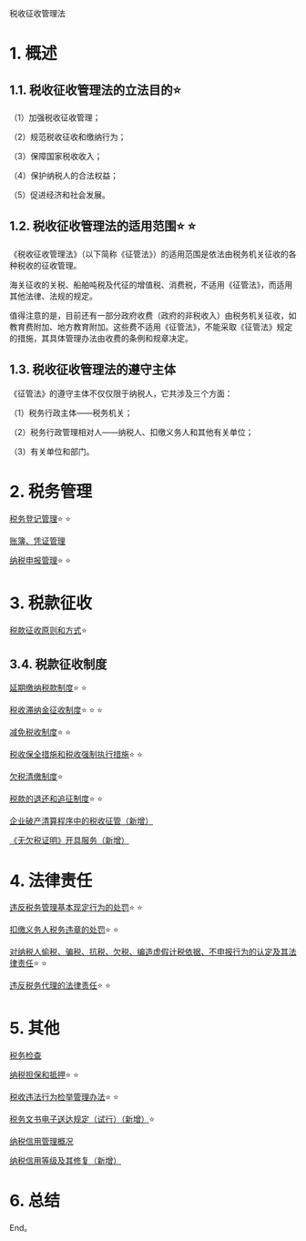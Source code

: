 税收征收管理法

# 1. 概述

## 1.1. 税收征收管理法的立法目的:star: 

（1）加强税收征收管理；

（2）规范税收征收和缴纳行为；

（3）保障国家税收收入；

（4）保护纳税人的合法权益；

（5）促进经济和社会发展。

## 1.2. 税收征收管理法的适用范围:star: :star: 

《税收征收管理法》（以下简称《征管法》）的适用范围是依法由税务机关征收的各种税收的征收管理。

海关征收的关税、船舶吨税及代征的增值税、消费税，不适用《征管法》，而适用其他法律、法规的规定。

值得注意的是，目前还有一部分政府收费（政府的非税收入）由税务机关征收，如教育费附加、地方教育附加。这些费不适用《征管法》，不能采取《征管法》规定的措施，其具体管理办法由收费的条例和规章决定。

## 1.3. 税收征收管理法的遵守主体

《征管法》的遵守主体不仅仅限于纳税人，它共涉及三个方面：

（1）税务行政主体——税务机关；

（2）税务行政管理相对人——纳税人、扣缴义务人和其他有关单位；

（3）有关单位和部门。

# 2. 税务管理

[税务登记管理](../../../../CPA6in1/CPA6in1/2税法/税收征收管理法.税务登记管理.md):star: :star: 

[账簿、凭证管理](../../../../CPA6in1/CPA6in1/2税法/税收征收管理法.账簿、凭证管理.md)

[纳税申报管理](../../../../CPA6in1/CPA6in1/2税法/税收征收管理法.纳税申报管理.md):star: :star: 

# 3. 税款征收

[税款征收原则和方式](../../../../CPA6in1/CPA6in1/2税法/税收征收管理法.税款征收原则和方式.md):star: 

## 3.4. 税款征收制度

[延期缴纳税款制度](../../../../CPA6in1/CPA6in1/2税法/税收征收管理法.延期缴纳税款制度.md):star: :star: 

[税收滞纳金征收制度](../../../../CPA6in1/CPA6in1/2税法/税收征收管理法.税收滞纳金征收制度.md):star: :star: :star: 

[减免税收制度](../../../../CPA6in1/CPA6in1/2税法/税收征收管理法.减免税收制度.md):star: :star: 

[税收保全措施和税收强制执行措施](../../../../CPA6in1/CPA6in1/2税法/税收征收管理法.税收保全措施和税收强制执行措施.md):star: :star: 

[欠税清缴制度](../../../../CPA6in1/CPA6in1/2税法/税收征收管理法.欠税清缴制度.md):star: 

[税款的退还和追征制度](../../../../CPA6in1/CPA6in1/2税法/税收征收管理法.税款的退还和追征制度.md):star: :star: 

[企业破产清算程序中的税收征管（新增）](../../../../CPA6in1/CPA6in1/2税法/税收征收管理法.企业破产清算程序中的税收征管（新增）.md)

[《无欠税证明》开具服务（新增）](../../../../CPA6in1/CPA6in1/2税法/税收征收管理法.《无欠税证明》开具服务（新增）.md)

# 4. 法律责任

[违反税务管理基本现定行为的处罚](../../../../CPA6in1/CPA6in1/2税法/税收征收管理法.违反税务管理基本现定行为的处罚.md):star: :star: 

[扣缴义务人税务违章的处罚](../../../../CPA6in1/CPA6in1/2税法/税收征收管理法.扣缴义务人税务违章的处罚.md):star: :star: 

[对纳税人偷税、骗税、抗税、欠税、编造虚假计税依据、不申报行为的认定及其法律责任](../../../../CPA6in1/CPA6in1/2税法/税收征收管理法.对纳税人偷税、骗税、抗税、欠税、编造虚假计税依据、不申报行为的认定及其法律责任.md):star: :star: 

[违反税务代理的法律责任](../../../../CPA6in1/CPA6in1/2税法/税收征收管理法.违反税务代理的法律责任.md):star: :star: 

# 5. 其他

[税务检查](../../../../CPA6in1/CPA6in1/2税法/税收征收管理法.税务检查.md)

[纳税担保和抵押](../../../../CPA6in1/CPA6in1/2税法/税收征收管理法.纳税担保和抵押.md):star: :star: 

[税收违法行为检举管理办法](../../../../CPA6in1/CPA6in1/2税法/税收征收管理法.税收违法行为检举管理办法.md):star: :star: 

[税务文书电子送达规定（试行）（新增）](../../../../CPA6in1/CPA6in1/2税法/税收征收管理法.税务文书电子送达规定（试行）（新增）.md):star: 

[纳税信用管理概况](../../../../CPA6in1/CPA6in1/2税法/税收征收管理法.纳税信用管理概况.md)

[纳税信用等级及其修复（新增）](../../../../CPA6in1/CPA6in1/2税法/税收征收管理法.纳税信用等级及其修复（新增）.md)

# 6. 总结

End。
